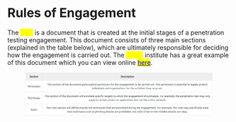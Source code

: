 # Rules of Engagement

The <mark style="color:yellow;">ROE</mark> is a document that is created at the initial stages of a penetration testing engagement. This document consists of three main sections (explained in the table below), which are ultimately responsible for deciding how the engagement is carried out. The <mark style="color:yellow;">SANS</mark> institute has a great example of this document which you can view online [<mark style="color:blue;">here</mark>](https://sansorg.egnyte.com/dl/bF4I3yCcnt/?).

<figure><img src="../../.gitbook/assets/Capture (43).PNG" alt=""><figcaption></figcaption></figure>
